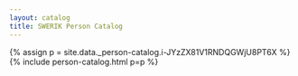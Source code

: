 ```yaml
---
layout: catalog
title: SWERIK Person Catalog
---
```

{% assign p = site.data._person-catalog.i-JYzZX81V1RNDQGWjU8PT6X %}
{% include person-catalog.html p=p %}

